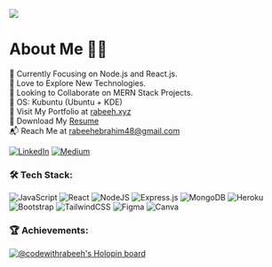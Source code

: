 <img src="https://github-hero-readme.vercel.app/api?username=codewithrabeeh&linkedin=rabeehebrahim&twitter=rabeehebrahim_"/>

# About Me :man_technologist:
:dart: Currently Focusing on Node.js and React.js.<br>:yellow_heart: Love to Explore New Technologies.<br>:arrows_counterclockwise: Looking to Collaborate on MERN Stack Projects. <br>:star2: OS: Kubuntu (Ubuntu + KDE) <br> :bust_in_silhouette: Visit My Portfolio at [rabeeh.xyz](https://rabeeh.xyz)<br> :bookmark_tabs: Download My [Resume](https://drive.google.com/file/d/1_Ku5IuQxwPmgYJO0_YD-T3eFXsaLwnqf/view?usp=sharing)<br>:mailbox_with_mail: Reach Me at rabeehebrahim48@gmail.com

[![LinkedIn](https://img.shields.io/badge/LinkedIn-%230077B5.svg?logo=linkedin&logoColor=white)](https://linkedin.com/in/rabeehebrahim) [![Medium](https://img.shields.io/badge/Medium-12100E?logo=medium&logoColor=white)](https://medium.com/@rabeehebrahim)

### :hammer_and_wrench: Tech Stack:
![JavaScript](https://img.shields.io/badge/javascript-%23323330.svg?style=for-the-badge&logo=javascript&logoColor=%23F7DF1E) ![React](https://img.shields.io/badge/react-%2320232a.svg?style=for-the-badge&logo=react&logoColor=%2361DAFB) ![NodeJS](https://img.shields.io/badge/node.js-6DA55F?style=for-the-badge&logo=node.js&logoColor=white) ![Express.js](https://img.shields.io/badge/express.js-%23404d59.svg?style=for-the-badge&logo=express&logoColor=%2361DAFB) ![MongoDB](https://img.shields.io/badge/MongoDB-%234ea94b.svg?style=for-the-badge&logo=mongodb&logoColor=white) ![Heroku](https://img.shields.io/badge/heroku-%23430098.svg?style=for-the-badge&logo=heroku&logoColor=white) ![Bootstrap](https://img.shields.io/badge/bootstrap-%23563D7C.svg?style=for-the-badge&logo=bootstrap&logoColor=white)
![TailwindCSS](https://img.shields.io/badge/tailwindcss-%2338B2AC.svg?style=for-the-badge&logo=tailwind-css&logoColor=white) ![Figma](https://img.shields.io/badge/figma-%23F24E1E.svg?style=for-the-badge&logo=figma&logoColor=white) ![Canva](https://img.shields.io/badge/Canva-%2300C4CC.svg?style=for-the-badge&logo=Canva&logoColor=white)

### :trophy: Achievements:

[![@codewithrabeeh's Holopin board](https://holopin.me/codewithrabeeh)](https://holopin.io/@codewithrabeeh)
